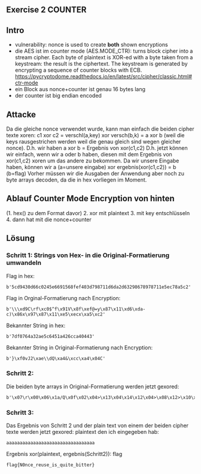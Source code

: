 ## Exercise 2 COUNTER

## Intro 
* vulnerability: nonce is used to create **both** shown encryptions 
* die AES ist im counter mode (AES.MODE_CTR): turns block cipher into a stream cipher. 
Each byte of plaintext is XOR-ed with a byte taken from a keystream: the result is the 
ciphertext. The keystream is generated by encrypting a sequence of counter blocks with ECB.
https://pycryptodome.readthedocs.io/en/latest/src/cipher/classic.html#ctr-mode 
* ein Block aus nonce+counter ist genau 16 bytes lang 
* der counter ist big endian encoded 

## Attacke
Da die gleiche nonce verwendet wurde, kann man einfach die beiden cipher texte xoren: 
c1 xor c2 = verschl(a,key) xor versch(b,k) = a xor b (weil die keys rausgestrichen werden weil die genau gleich sind wegen gleicher nonce). 
D.h. wir haben a xor b = Ergebnis von xor(c1,c2)
D.h. jetzt können wir einfach, wenn wir a oder b haben, diesen mit dem Ergebnis von xor(c1,c2) xoren um das andere zu bekommen. 
Da wir unsere Eingabe haben, können wir a (a=unsere eingabe) xor ergebnis(xor(c1,c2)) = b (b=flag)
Vorher müssen wir die Ausgaben der Anwendung aber noch zu byte arrays decoden, da die in hex vorliegen im Moment. 

## Ablauf Counter Mode Encryption von hinten
(1. hex() zu dem Format davor)
2. xor mit plaintext
3. mit key entschlüsseln 
4. dann hat mit die nonce+counter 

## Lösung 
### Schritt 1: Strings von Hex- in die Original-Formatierung umwandeln 
Flag in hex: 
```
b'5cd9430d66c0245e6691568fef403d798711d6da2d63298678978711e5ec78a5c2'
```

Flag in Orginal-Formatierung nach Encryption: 
```
b'\\\xd9C\rf\xc0$^f\x91V\x8f\xef@=y\x87\x11\xd6\xda-c)\x86x\x97\x87\x11\xe5\xecx\xa5\xc2'
```

Bekannter String in hex: 
```
b'7df0764a32ae5c6451a426cca40443'
```

Bekannter String in Original-Formatierung nach Encryption: 
```
b'}\xf0vJ2\xae\\dQ\xa4&\xcc\xa4\x04C'
```

### Schritt 2: 
Die beiden byte arrays in Original-Formatierung werden jetzt gexored: 
```
b'\x07\r\x00\x06\x1a/Q\x0f\x02\x04>\x13\x04\x14\x12\x04>\x08\x12>\x10\x14\x08\x15\x04>\x03\x08\x15\x15\x04\x13\x1c'
```

### Schritt 3: 
Das Ergebnis von Schritt 2 und der plain text von einem der beiden cipher texte werden jetzt gexored: 
plaintext den ich eingegeben hab: 
```
aaaaaaaaaaaaaaaaaaaaaaaaaaaaaaaaa
```

Ergebnis xor(plaintext, ergebnis(Schritt2)): flag
```
flag{N0nce_reuse_is_quite_bitter}
```


